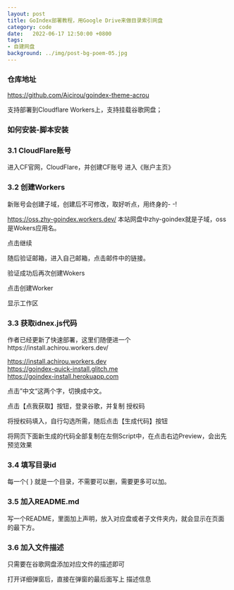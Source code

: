 ```yaml
---
layout: post
title: GoIndex部署教程，用Google Drive来做目录索引网盘
category: code
date:   2022-06-17 12:50:00 +0800
tags:
- 自建网盘
background: ../img/post-bg-poem-05.jpg
---
```



### 仓库地址
https://github.com/Aicirou/goindex-theme-acrou

支持部署到Cloudflare Workers上，支持挂载谷歌网盘；

### 如何安装-脚本安装

### 3.1 CloudFlare账号
进入CF官网，CloudFlare，并创建CF账号
进入《账户主页》

### 3.2 创建Workers

新账号会创建子域，创建后不可修改，取好听点，用终身的- -!

https://oss.zhy-goindex.workers.dev/ 本站网盘中zhy-goindex就是子域，oss是Wokers应用名。

点击继续

随后验证邮箱，进入自己邮箱，点击邮件中的链接。

验证成功后再次创建Wokers

点击创建Worker

显示工作区

### 3.3 获取idnex.js代码
作者已经更新了快速部署，这里们随便进一个https://install.achirou.workers.dev/

https://install.achirou.workers.dev<br>
https://goindex-quick-install.glitch.me<br>
https://goindex-install.herokuapp.com<br>

点击”中文“这两个字，切换成中文。

点击【点我获取】按钮，登录谷歌，并复制 授权码

将授权码填入，自行勾选所需，随后点击【生成代码】按钮

将网页下面新生成的代码全部复制在左侧Script中，在点击右边Preview，会出先预览效果

### 3.4 填写目录id

每一个{ } 就是一个目录，不需要可以删，需要更多可以加。

### 3.5 加入README.md
写一个README，里面加上声明，放入对应盘或者子文件夹内，就会显示在页面的最下方。

### 3.6 加入文件描述
只需要在谷歌网盘添加对应文件的描述即可

打开详细弹窗后，直接在弹窗的最后面写上 描述信息
